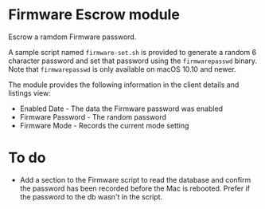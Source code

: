 # Firmware Escrow module

Escrow a ramdom Firmware password.

A sample script named `firmware-set.sh` is provided to generate a random 6 character password and set that password using
the `firmwarepasswd` binary. Note that `firmwarepasswd` is only available on macOS 10.10 and newer.


The module provides the following information in the client details and listings view:

+ Enabled Date - The data the Firmware password was enabled
+ Firmware Password - The random password
+ Firmware Mode - Records the current mode setting


# To do

+ Add a section to the Firmware script to read the database and confirm the password has been recorded before the Mac is rebooted.
Prefer if the password to the db wasn't in the script.
